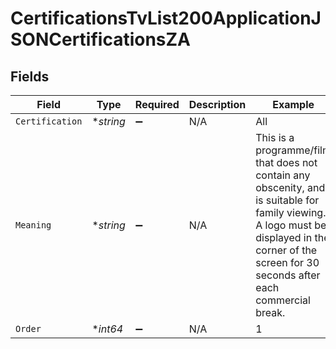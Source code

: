# CertificationsTvList200ApplicationJSONCertificationsZA


## Fields

| Field                                                                                                                                                                                              | Type                                                                                                                                                                                               | Required                                                                                                                                                                                           | Description                                                                                                                                                                                        | Example                                                                                                                                                                                            |
| -------------------------------------------------------------------------------------------------------------------------------------------------------------------------------------------------- | -------------------------------------------------------------------------------------------------------------------------------------------------------------------------------------------------- | -------------------------------------------------------------------------------------------------------------------------------------------------------------------------------------------------- | -------------------------------------------------------------------------------------------------------------------------------------------------------------------------------------------------- | -------------------------------------------------------------------------------------------------------------------------------------------------------------------------------------------------- |
| `Certification`                                                                                                                                                                                    | **string*                                                                                                                                                                                          | :heavy_minus_sign:                                                                                                                                                                                 | N/A                                                                                                                                                                                                | All                                                                                                                                                                                                |
| `Meaning`                                                                                                                                                                                          | **string*                                                                                                                                                                                          | :heavy_minus_sign:                                                                                                                                                                                 | N/A                                                                                                                                                                                                | This is a programme/film that does not contain any obscenity, and is suitable for family viewing. A logo must be displayed in the corner of the screen for 30 seconds after each commercial break. |
| `Order`                                                                                                                                                                                            | **int64*                                                                                                                                                                                           | :heavy_minus_sign:                                                                                                                                                                                 | N/A                                                                                                                                                                                                | 1                                                                                                                                                                                                  |